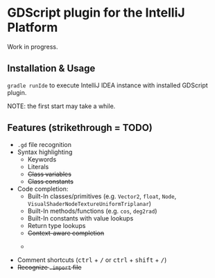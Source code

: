 # GDScript plugin for the IntelliJ Platform

Work in progress.

## Installation & Usage

`gradle runIde` to execute IntelliJ IDEA instance with installed GDScript plugin.

NOTE: the first start may take a while.

## Features (strikethrough = TODO)

* `.gd` file recognition
* Syntax highlighting
  * Keywords
  * Literals
  * ~~Class variables~~
  * ~~Class constants~~
* Code completion:
  * Built-In classes/primitives (e.g. `Vector2`, `float`, `Node`, `VisualShaderNodeTextureUniformTriplanar`)
  * Built-In methods/functions (e.g. `cos`, `deg2rad`)
  * Built-In constants with value lookups
  * Return type lookups
  * ~~Context-aware completion~~
  * ~~~~
* Comment shortcuts (<kbd>ctrl</kbd> + <kbd>/</kbd> or <kbd>ctrl</kbd> + <kbd>shift</kbd> + <kbd>/</kbd>)
* ~~Recognize `.import` file~~
